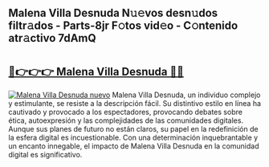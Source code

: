 ## Malena Villa Desnuda N𝚞𝚎vos desn𝚞dos filtr𝚊dos - Parts-8jr F𝚘tos vid𝚎o - C𝚘ntenido atr𝚊ctivo 7dAmQ

# <h2><a href="http://mbc39o.tromn.icu/?c=Malena+Villa+Desnuda">🔗👉👉👉 Malena Villa Desnuda 🔗🔗</a></h2>

[![Malena Villa Desnuda nuevo](https://i.imgur.com/pEAQMta.gif)](http://mbc39o.tromn.icu/?c=Malena+Villa+Desnuda)
Malena Villa Desnuda, un individuo complejo y estimulante, se resiste a la descripción fácil. Su distintivo estilo en línea ha cautivado y provocado a los espectadores, provocando debates sobre ética, autoexpresión y las complejidades de las comunidades digitales. Aunque sus planes de futuro no están claros, su papel en la redefinición de la esfera digital es incuestionable. Con una determinación inquebrantable y un encanto innegable, el impacto de Malena Villa Desnuda en la comunidad digital es significativo.

